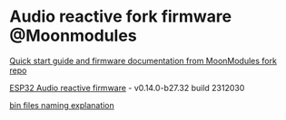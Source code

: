 # Audio reactive fork firmware @Moonmodules

[Quick start guide and firmware documentation from MoonModules fork repo](https://mm.kno.wled.ge)

[ESP32 Audio reactive firmware](https://github.com/srg74/WLED-wemos-shield/tree/master/resources/Firmware/@MoonModules/latest) - v0.14.0-b27.32 build 2312030

[bin files naming explanation](https://mm.kno.wled.ge/moonmodules/Installing-and-Compiling/#configurations)
